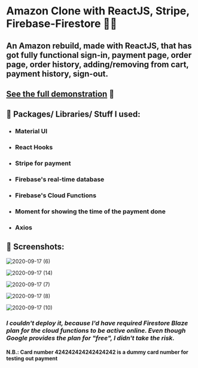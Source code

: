 # Amazon Clone with ReactJS, Stripe, Firebase-Firestore 🐱‍🚀
## An Amazon rebuild, made with ReactJS, that has got fully functional sign-in, payment page, order page, order history, adding/removing from cart, payment history, sign-out.

## [See the full demonstration](https://youtu.be/bvBBHe3NjIk ) 🥟

##  🎁 Packages/ Libraries/ Stuff I used:
* ### Material UI
* ### React Hooks
* ### Stripe for payment
* ### Firebase's real-time database
* ### Firebase's Cloud Functions
* ### Moment for showing the time of the payment done
* ### Axios

## 🍂 Screenshots:
![2020-09-17 (6)](https://user-images.githubusercontent.com/55017730/93432338-072ee580-f8e3-11ea-8f34-f2cba3dedbf0.png)

![2020-09-17 (14)](https://user-images.githubusercontent.com/55017730/93432335-05fdb880-f8e3-11ea-82f0-9ecc21ebb615.png)

![2020-09-17 (7)](https://user-images.githubusercontent.com/55017730/93432340-07c77c00-f8e3-11ea-84cc-5344b5e712a8.png)

![2020-09-17 (8)](https://user-images.githubusercontent.com/55017730/93432343-08601280-f8e3-11ea-9a2d-10bf6326ef3a.png)

![2020-09-17 (10)](https://user-images.githubusercontent.com/55017730/93432345-08f8a900-f8e3-11ea-8188-8ae84f0c56a2.png)


### *I couldn't deploy it, because I'd have required Firestore Blaze plan for the cloud functions to be active online. Even though Google provides the plan for "free", I didn't take the risk.*

#### N.B.: Card number 424242424242424242 is a dummy card number for testing out payment
